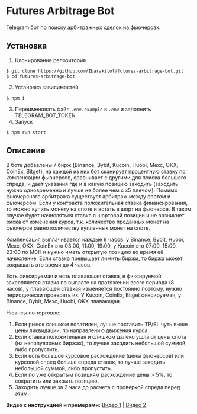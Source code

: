 # Futures Arbitrage Bot

Telegram бот по поиску арбитражных сделок на фьючерсах.

## Установка

1. Клонирование репозитория

```
$ git clone https://github.com/Ibarakilol/futures-arbitrage-bot.git
$ cd futures-arbitrage-bot
```

2. Установка зависимостей

```
$ npm i
```

3. Переименовать файл `.env.example` в `.env` и заполнить TELEGRAM_BOT_TOKEN
4. Запуск

```
$ npm run start
```

## Описание

В боте добавлены 7 бирж (Binance, Bybit, Kucoin, Huobi, Mexc, OKX, CoinEx, Bitget), на каждой из них бот сканирует процентную ставку по компенсации фьючерсов, сравнивает с другими для поиска большего спреда, и дает указания где и в какую позицию заходить (заходить нужно одновременно и лучше не более чем с х5 плечом). Помимо фьючерсного арбитража существует арбитраж между спотом и фьючерсом. Если у контракта положительная ставка финансирования, то можно купить монету на споте и встать в шорт на фьючерсе. В таком случае будет начисляться ставка с шортовой позиции и не возникнет риска от изменения курса, т.к. количество проданных монет на фьючерсе равно количеству купленных монет на споте.

Компенсация выплачивается каждые 8 часов: у Binance, Bybit, Huobi, Mexc, OKX, CoinEx это 03:00, 11:00, 19:00, у Kucoin это 07:00, 15:00, 23:00 по МСК и нужно иметь открытую позицию во время её начисление. Если ставка превышает лимиты биржи, то биржа может сокращать это время до 4 часов.

Есть фиксируемая и есть плавающая ставка, в фиксируемой закрепляется ставка по выплате на протяжении всего периода (8 часов), у плавающей ставкая изменяется постоянно поэтому, нужно периодически проверять их. У Kucoin, CoinEx, Bitget фиксируемая, у Binance, Bybit, Mexc, Huobi, OKX плавающая.

Нюансы по торговле:

1. Если рынок слишком волатилен, лучше поставить TP/SL чуть выше цены ликвидации, по направлению движения курса.
2. Если ставка положительная и слишком далеко ушла от цены спота (на нeпoпyляpных биржах), то лучше заходить небольшой суммой, либо пропустить.
3. Если есть большое курсовое расхождение (цены фьючерсов) или курсовой спред больше спреда ставок, то лучше заходить небольшой суммой, либо пропустить.
4. Если по уже открытым позициям расхождение цены > 5%, то сократить или закрыть позицию.
5. Заходить лучше за 2 часа до расчета с проверкой спреда перед этим.

**Видео с инструкцией и примерами:**
[Видео 1](https://www.youtube.com/watch?v=NfWbw5UaD2o) |
[Видео 2](https://youtu.be/ZjcFk0bDGlk)
